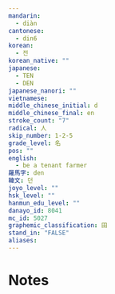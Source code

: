 ```yaml
---
mandarin:
  - diàn
cantonese:
  - din6
korean:
  - 전
korean_native: ""
japanese:
  - TEN
  - DEN
japanese_nanori: ""
vietnamese:
middle_chinese_initial: d
middle_chinese_final: en
stroke_count: "7"
radical: 人
skip_number: 1-2-5
grade_level: 名
pos: ""
english:
  - be a tenant farmer
羅馬字: den
韓文: 던
joyo_level: ""
hsk_level: ""
hanmun_edu_level: ""
danayo_id: 8041
mc_id: 5027
graphemic_classification: 田
stand_in: "FALSE"
aliases:
---
```


# Notes
